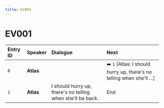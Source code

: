 ```yaml
---
title: EV001
---
```


# EV001


| Entry ID | Speaker | Dialogue | Next |
| :------- | :------ | :------- | :------------ |
| `0` | **Atlas** |  | ➡️ `1` \[Atlas: I should hurry up, there's no telling when she'll \.\.\.\] |
| `1` | **Atlas** | I should hurry up, there's no telling when she'll be back\. | End |
